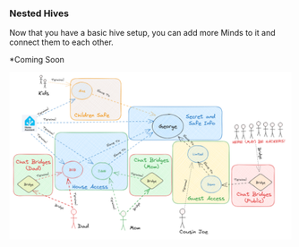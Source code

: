 ### Nested Hives

Now that you have a basic hive setup, you can add more Minds to it and connect them to each other.

*Coming Soon

![img_15.png](img_15.png)